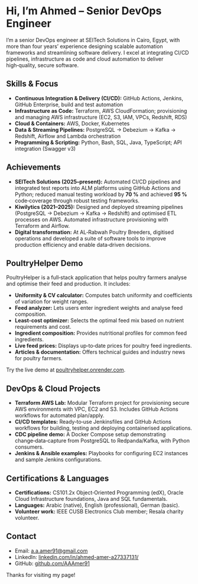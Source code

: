 # Hi, I’m Ahmed – Senior DevOps Engineer

I’m a senior DevOps engineer at SEITech Solutions in Cairo, Egypt, with more than four years’ experience designing scalable automation frameworks and streamlining software delivery.  I excel at integrating CI/CD pipelines, infrastructure as code and cloud automation to deliver high‑quality, secure software.

## Skills & Focus
- **Continuous Integration & Delivery (CI/CD):** GitHub Actions, Jenkins, GitHub Enterprise, build and test automation  
- **Infrastructure as Code:** Terraform, AWS CloudFormation; provisioning and managing AWS infrastructure (EC2, S3, IAM, VPCs, Redshift, RDS)  
- **Cloud & Containers:** AWS, Docker, Kubernetes  
- **Data & Streaming Pipelines:** PostgreSQL → Debezium → Kafka → Redshift, Airflow and Lambda orchestration  
- **Programming & Scripting:** Python, Bash, SQL, Java, TypeScript; API integration (Swagger v3)  

## Achievements
- **SEITech Solutions (2025–present):** Automated CI/CD pipelines and integrated test reports into ALM platforms using GitHub Actions and Python; reduced manual testing workload by **70 %** and achieved **95 %** code‑coverage through robust testing frameworks.  
- **Kiwilytics (2021–2025):** Designed and deployed streaming pipelines (PostgreSQL → Debezium → Kafka → Redshift) and optimised ETL processes on AWS.  Automated infrastructure provisioning with Terraform and Airflow.  
- **Digital transformation:** At AL‑Rabwah Poultry Breeders, digitised operations and developed a suite of software tools to improve production efficiency and enable data‑driven decisions.  

## PoultryHelper Demo
PoultryHelper is a full‑stack application that helps poultry farmers analyse and optimise their feed and production.  It includes:

- **Uniformity & CV calculator:** Computes batch uniformity and coefficients of variation for weight ranges.  
- **Feed analyzer:** Lets users enter ingredient weights and analyse feed composition.  
- **Least‑cost optimizer:** Selects the optimal feed mix based on nutrient requirements and cost.  
- **Ingredient composition:** Provides nutritional profiles for common feed ingredients.  
- **Live feed prices:** Displays up‑to‑date prices for poultry feed ingredients.  
- **Articles & documentation:** Offers technical guides and industry news for poultry farmers.  

Try the live demo at [poultryhelper.onrender.com](https://poultryhelper.onrender.com).

## DevOps & Cloud Projects
- **Terraform AWS Lab:** Modular Terraform project for provisioning secure AWS environments with VPC, EC2 and S3. Includes GitHub Actions workflows for automated plan/apply.  
- **CI/CD templates:** Ready‑to‑use Jenkinsfiles and GitHub Actions workflows for building, testing and deploying containerised applications.  
- **CDC pipeline demo:** A Docker Compose setup demonstrating change‑data‑capture from PostgreSQL to Redpanda/Kafka, with Python consumers.  
- **Jenkins & Ansible examples:** Playbooks for configuring EC2 instances and sample Jenkins configurations.

## Certifications & Languages
- **Certifications:** CS101.2x Object‑Oriented Programming (edX), Oracle Cloud Infrastructure foundations, Java and SQL fundamentals.  
- **Languages:** Arabic (native), English (professional), German (basic).  
- **Volunteer work:** IEEE CUSB Electronics Club member; Resala charity volunteer.

## Contact
- Email: [a.a.amer91@gmail.com](mailto:a.a.amer91@gmail.com)  
- LinkedIn: [linkedin.com/in/ahmed-amer-a27337131/](https://www.linkedin.com/in/ahmed-amer-a27337131/)  
- GitHub: [github.com/AAAmer91](https://github.com/AAAmer91)

Thanks for visiting my page!
